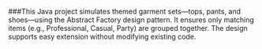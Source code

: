 ###This Java project simulates themed garment sets—tops, pants, and shoes—using the Abstract Factory design pattern. It ensures only matching items (e.g., Professional, Casual, Party) are grouped together. The design supports easy extension without modifying existing code.
